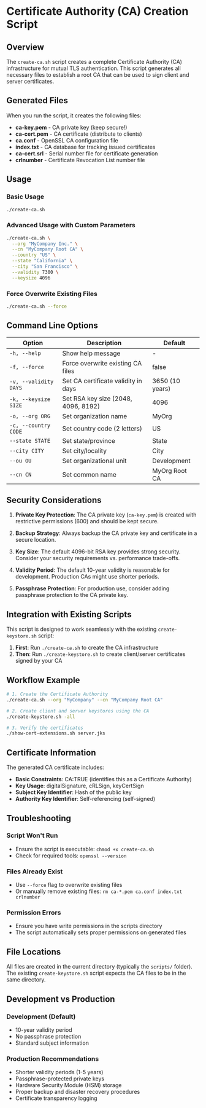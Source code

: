 # Certificate Authority (CA) Creation Script

## Overview

The `create-ca.sh` script creates a complete Certificate Authority (CA) infrastructure for mutual TLS authentication. This script generates all necessary files to establish a root CA that can be used to sign client and server certificates.

## Generated Files

When you run the script, it creates the following files:

- **ca-key.pem** - CA private key (keep secure!)
- **ca-cert.pem** - CA certificate (distribute to clients)
- **ca.conf** - OpenSSL CA configuration file
- **index.txt** - CA database for tracking issued certificates
- **ca-cert.srl** - Serial number file for certificate generation
- **crlnumber** - Certificate Revocation List number file

## Usage

### Basic Usage
```bash
./create-ca.sh
```

### Advanced Usage with Custom Parameters
```bash
./create-ca.sh \
  --org "MyCompany Inc." \
  --cn "MyCompany Root CA" \
  --country "US" \
  --state "California" \
  --city "San Francisco" \
  --validity 7300 \
  --keysize 4096
```

### Force Overwrite Existing Files
```bash
./create-ca.sh --force
```

## Command Line Options

| Option | Description | Default |
|--------|-------------|---------|
| `-h, --help` | Show help message | - |
| `-f, --force` | Force overwrite existing CA files | false |
| `-v, --validity DAYS` | Set CA certificate validity in days | 3650 (10 years) |
| `-k, --keysize SIZE` | Set RSA key size (2048, 4096, 8192) | 4096 |
| `-o, --org ORG` | Set organization name | MyOrg |
| `-c, --country CODE` | Set country code (2 letters) | US |
| `--state STATE` | Set state/province | State |
| `--city CITY` | Set city/locality | City |
| `--ou OU` | Set organizational unit | Development |
| `--cn CN` | Set common name | MyOrg Root CA |

## Security Considerations

1. **Private Key Protection**: The CA private key (`ca-key.pem`) is created with restrictive permissions (600) and should be kept secure.

2. **Backup Strategy**: Always backup the CA private key and certificate in a secure location.

3. **Key Size**: The default 4096-bit RSA key provides strong security. Consider your security requirements vs. performance trade-offs.

4. **Validity Period**: The default 10-year validity is reasonable for development. Production CAs might use shorter periods.

5. **Passphrase Protection**: For production use, consider adding passphrase protection to the CA private key.

## Integration with Existing Scripts

This script is designed to work seamlessly with the existing `create-keystore.sh` script:

1. **First**: Run `./create-ca.sh` to create the CA infrastructure
2. **Then**: Run `./create-keystore.sh` to create client/server certificates signed by your CA

## Workflow Example

```bash
# 1. Create the Certificate Authority
./create-ca.sh --org "MyCompany" --cn "MyCompany Root CA"

# 2. Create client and server keystores using the CA
./create-keystore.sh -all

# 3. Verify the certificates
./show-cert-extensions.sh server.jks
```

## Certificate Information

The generated CA certificate includes:

- **Basic Constraints**: CA:TRUE (identifies this as a Certificate Authority)
- **Key Usage**: digitalSignature, cRLSign, keyCertSign
- **Subject Key Identifier**: Hash of the public key
- **Authority Key Identifier**: Self-referencing (self-signed)

## Troubleshooting

### Script Won't Run
- Ensure the script is executable: `chmod +x create-ca.sh`
- Check for required tools: `openssl --version`

### Files Already Exist
- Use `--force` flag to overwrite existing files
- Or manually remove existing files: `rm ca-*.pem ca.conf index.txt crlnumber`

### Permission Errors
- Ensure you have write permissions in the scripts directory
- The script automatically sets proper permissions on generated files

## File Locations

All files are created in the current directory (typically the `scripts/` folder). The existing `create-keystore.sh` script expects the CA files to be in the same directory.

## Development vs Production

### Development (Default)
- 10-year validity period
- No passphrase protection
- Standard subject information

### Production Recommendations
- Shorter validity periods (1-5 years)
- Passphrase-protected private keys
- Hardware Security Module (HSM) storage
- Proper backup and disaster recovery procedures
- Certificate transparency logging